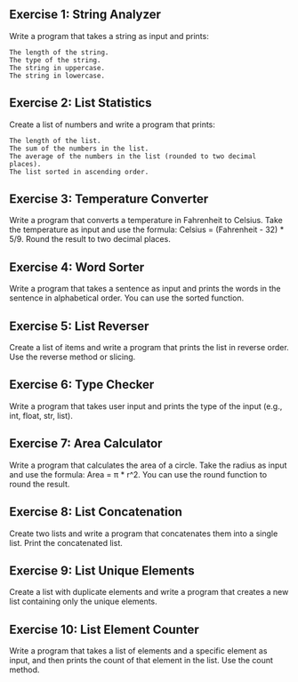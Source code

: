 ## Exercise 1: String Analyzer

Write a program that takes a string as input and prints:

    The length of the string.
    The type of the string.
    The string in uppercase.
    The string in lowercase.

## Exercise 2: List Statistics

Create a list of numbers and write a program that prints:

    The length of the list.
    The sum of the numbers in the list.
    The average of the numbers in the list (rounded to two decimal places).
    The list sorted in ascending order.

## Exercise 3: Temperature Converter

Write a program that converts a temperature in Fahrenheit to Celsius. Take the temperature as input and use the formula: Celsius = (Fahrenheit - 32) * 5/9. Round the result to two decimal places.


## Exercise 4: Word Sorter

Write a program that takes a sentence as input and prints the words in the sentence in alphabetical order. You can use the sorted function.


## Exercise 5: List Reverser

Create a list of items and write a program that prints the list in reverse order. Use the reverse method or slicing.

## Exercise 6: Type Checker

Write a program that takes user input and prints the type of the input (e.g., int, float, str, list).

## Exercise 7: Area Calculator

Write a program that calculates the area of a circle. Take the radius as input and use the formula: Area = π * r^2. You can use the round function to round the result.

## Exercise 8: List Concatenation

Create two lists and write a program that concatenates them into a single list. Print the concatenated list.

## Exercise 9: List Unique Elements

Create a list with duplicate elements and write a program that creates a new list containing only the unique elements.

## Exercise 10: List Element Counter

Write a program that takes a list of elements and a specific element as input, and then prints the count of that element in the list. Use the count method.